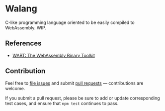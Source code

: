 # Walang

C-like programming language oriented to be easily
compiled to WebAssembly. WIP.

## References

- [WABT: The WebAssembly Binary Toolkit](https://github.com/WebAssembly/wabt)

## Contribution

Feel free to [file issues](https://github.com/ajlopez/walang) and submit
[pull requests](https://github.com/ajlopez/walang/pulls) — contributions are
welcome.

If you submit a pull request, please be sure to add or update corresponding
test cases, and ensure that `npm test` continues to pass.

